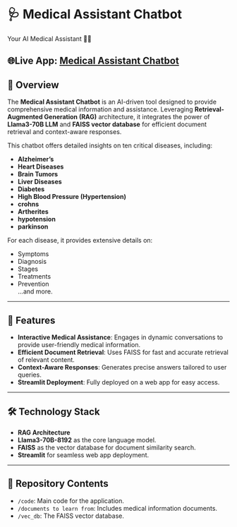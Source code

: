 # 🩺 Medical Assistant Chatbot
Your AI Medical Assistant 👨‍⚕️

**🌐Live App:** [Medical Assistant Chatbot](https://medical-assistant-chatbot-by-mostafa.streamlit.app/)
---

## 📖 Overview  
The **Medical Assistant Chatbot** is an AI-driven tool designed to provide comprehensive medical information and assistance. Leveraging **Retrieval-Augmented Generation (RAG)** architecture, it integrates the power of **Llama3-70B LLM** and **FAISS vector database** for efficient document retrieval and context-aware responses.  

This chatbot offers detailed insights on ten critical diseases, including:  
- **Alzheimer’s**  
- **Heart Diseases**  
- **Brain Tumors**  
- **Liver Diseases**  
- **Diabetes**  
- **High Blood Pressure (Hypertension)**  
- **crohns**  
- **Artherites**  
- **hypotension**  
- **parkinson**  

For each disease, it provides extensive details on:  
- Symptoms  
- Diagnosis  
- Stages  
- Treatments  
- Prevention  
...and more.  

---

## 🚀 Features  
- **Interactive Medical Assistance**: Engages in dynamic conversations to provide user-friendly medical information.  
- **Efficient Document Retrieval**: Uses FAISS for fast and accurate retrieval of relevant content.  
- **Context-Aware Responses**: Generates precise answers tailored to user queries.  
- **Streamlit Deployment**: Fully deployed on a web app for easy access.  

---

## 🛠️ Technology Stack  
- **RAG Architecture**  
- **Llama3-70B-8192** as the core language model.  
- **FAISS** as the vector database for document similarity search.  
- **Streamlit** for seamless web app deployment.  

---

## 📂 Repository Contents  
- `/code`: Main code for the application.  
- `/documents to learn from`: Includes medical information documents.  
- `/vec_db`: The FAISS vector database.  
